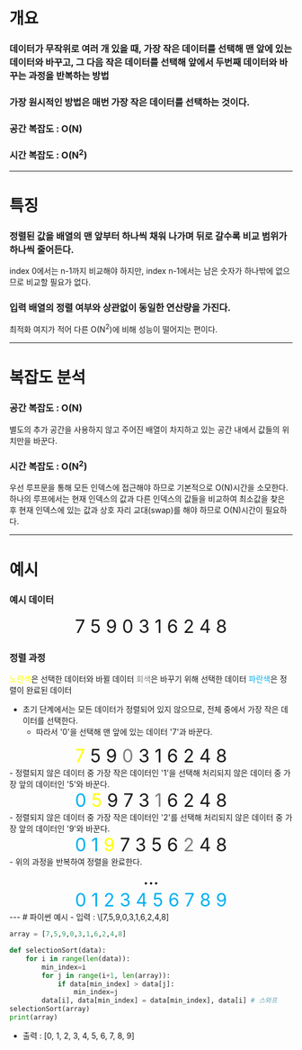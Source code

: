 # 개요
### 데이터가 무작위로 여러 개 있을 때, 가장 작은 데이터를 선택해 맨 앞에 있는 데이터와 바꾸고, 그 다음 작은 데이터를 선택해 앞에서 두번째 데이터와 바꾸는 과정을 반복하는 방법
### 가장 원시적인 방법은 매번 가장 작은 데이터를 선택하는 것이다.
### 공간 복잡도 : O(N)
### 시간 복잡도 : O(N<sup>2</sup>)
---
# 특징
### 정렬된 값을 배열의 맨 앞부터 하나씩 채워 나가며 뒤로 갈수록 비교 범위가 하나씩 줄어든다.
index 0에서는 n-1까지 비교해야 하지만, index n-1에서는 남은 숫자가 하나밖에 없으므로 비교할 필요가 없다.
### 입력 배열의 정렬 여부와 상관없이 동일한 연산량을 가진다.
최적화 여지가 적어 다른 O(N<sup>2</sup>)에 비해 성능이 떨어지는 편이다.

---
# 복잡도 분석
### 공간 복잡도 : O(N)
별도의 추가 공간을 사용하지 않고 주어진 배열이 차지하고 있는 공간 내에서 값들의 위치만을 바꾼다.
### 시간 복잡도 : O(N<sup>2</sup>)
우선 루프문을 통해 모든 인덱스에 접근해야 하므로 기본적으로 O(N)시간을 소모한다.
하나의 루프에서는 현재 인덱스의 값과 다른 인덱스의 값들을 비교하여 최소값을 찾은 후 현재 인덱스에 있는 값과 상호 자리 교대(swap)를 해야 하므로 O(N)시간이 필요하다.

---
# 예시
### 예시 데이터
<center><font size=6>7 5 9 0 3 1 6 2 4 8</font></center>

### 정렬 과정
<font color="#ffff00">노란색</font>은 선택한 데이터와 바뀔 데이터
<font color="#7f7f7f">회색</font>은 바꾸기 위해 선택한 데이터
<font color="#00b0f0">파란색</font>은 정렬이 완료된 데이터
- 초기 단계에서는 모든 데이터가 정렬되어 있지 않으므로, 전체 중에서 가장 작은 데이터를 선택한다.
	- 따라서 '0'을 선택해 맨 앞에 있는 데이터 '7'과 바꾼다.
<center><font size=6><font color="#ffff00">7</font> 5 9 <font color="#7f7f7f">0</font> 3 1 6 2 4 8</font></center>
- 정렬되지 않은 데이터 중 가장 작은 데이터인 '1'을 선택해 처리되지 않은 데이터 중 가장 앞의 데이터인 '5'와 바꾼다.
<center><font size=6><font color="#00b0f0">0</font> <font color="#ffff00">5</font> 9 7 3 <font color="#7f7f7f">1</font> 6 2 4 8</font></center>
- 정렬되지 않은 데이터 중 가장 작은 데이터인 '2'를 선택해 처리되지 않은 데이터 중 가장 앞의 데이터인 '9'와 바꾼다.
<center><font size=6><font color="#00b0f0">0 1</font> <font color="#ffff00">9</font> 7 3 5 6 <font color="#7f7f7f">2</font> 4 8</font></center>
- 위의 과정을 반복하여 정렬을 완료한다.
<center><font size=6>...</font></center>
<center><font size=6><font color="#00b0f0">0 1 2 3 4 5 6 7 8 9</font></font></center>
<center><font size=6></font></center>
---
# 파이썬 예시
- 입력 : \[7,5,9,0,3,1,6,2,4,8]

```python
array = [7,5,9,0,3,1,6,2,4,8]

def selectionSort(data):
	for i in range(len(data)):
		min_index=i
		for j in range(i+1, len(array)):
			if data[min_index] > data[j]:
				min_index=j
		data[i], data[min_index] = data[min_index], data[i] # 스와프
selectionSort(array)
print(array)
```
- 출력 : \[0, 1, 2, 3, 4, 5, 6, 7, 8, 9]